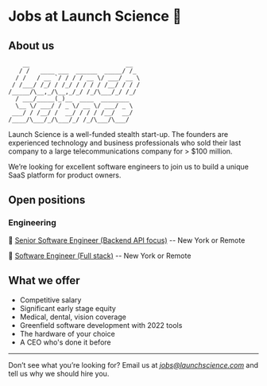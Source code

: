 # Jobs at Launch Science :rocket:

## About us
        __                           __
       / /   ____ ___  ______  _____/ /_
      / /   / __ `/ / / / __ \/ ___/ __ \
     / /___/ /_/ / /_/ / / / / /__/ / / /
    /_____/\__,_/\__,_/_/ /_/\___/_/ /_/
      / ___/_____(_)__  ____  ________
      \__ \/ ___/ / _ \/ __ \/ ___/ _ \
     ___/ / /__/ /  __/ / / / /__/  __/
    /____/\___/_/\___/_/ /_/\___/\___/


Launch Science is a well-funded stealth start-up. The founders are experienced technology and business professionals who sold their last company to a large telecommunications company for > $100 million.

We’re looking for excellent software engineers to join us to build a unique SaaS platform for product owners.

## Open positions

### Engineering

:hammer: [Senior Software Engineer (Backend API focus)](senior_software_engineer__backend.md) -- New York or Remote

:hammer: [Software Engineer (Full stack)](software_engineer__full_stack.md) -- New York or Remote

## What we offer

- Competitive salary
- Significant early stage equity
- Medical, dental, vision coverage
- Greenfield software development with 2022 tools
- The hardware of your choice
- A CEO who's done it before

---

Don’t see what you’re looking for? Email us at *jobs@launchscience.com* and tell us why we should hire you.
